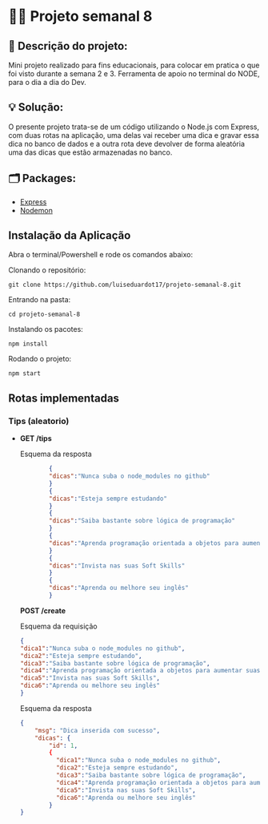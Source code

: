 # 👨‍💻 Projeto semanal 8  

## 📝 Descrição do projeto:
<p>Mini projeto realizado para fins educacionais, para colocar em pratica o que foi visto durante a semana 2 e 3. Ferramenta de apoio no terminal do NODE, para o dia a dia do Dev.<p>  

## 💡 Solução:
<p>O presente projeto trata-se de um código utilizando o Node.js com Express, com duas rotas na aplicação, uma delas vai receber uma dica e gravar essa dica no banco de dados e a outra rota deve devolver de forma aleatória uma das dicas que estão armazenadas no banco. <p>  
  
## 🗂️ Packages:

* [Express](https://www.npmjs.com/package/express)
* [Nodemon](https://www.npmjs.com/package/nodemon)

## Instalação da Aplicação

Abra o terminal/Powershell e rode os comandos abaixo:

Clonando o repositório:
```
git clone https://github.com/luiseduardot17/projeto-semanal-8.git
```

Entrando na pasta:
```
cd projeto-semanal-8
```

Instalando os pacotes:
```
npm install
```

Rodando o projeto:
```
npm start
```

## Rotas implementadas

### Tips (aleatorio)
 * __GET  /tips__

    Esquema da resposta
    ```json
            { 
            "dicas":"Nunca suba o node_modules no github"
            }
            {
            "dicas":"Esteja sempre estudando"
            }
            {
            "dicas":"Saiba bastante sobre lógica de programação"
            }
            {
            "dicas":"Aprenda programação orientada a objetos para aumentar suas oportunidades"
            }
            {
            "dicas":"Invista nas suas Soft Skills"
            }
            {
            "dicas":"Aprenda ou melhore seu inglês"
            }
    ```
    
    __POST /create__

    Esquema da requisição
    ```json
    {
    "dica1":"Nunca suba o node_modules no github",
    "dica2":"Esteja sempre estudando",
    "dica3":"Saiba bastante sobre lógica de programação", 
    "dica4":"Aprenda programação orientada a objetos para aumentar suas oportunidades", 
    "dica5":"Invista nas suas Soft Skills", 
    "dica6":"Aprenda ou melhore seu inglês"
    }
    ```

    Esquema da resposta
    ```json
    {
        "msg": "Dica inserida com sucesso",
        "dicas": {
            "id": 1,
            {
              "dica1":"Nunca suba o node_modules no github",
              "dica2":"Esteja sempre estudando",
              "dica3":"Saiba bastante sobre lógica de programação", 
              "dica4":"Aprenda programação orientada a objetos para aumentar suas oportunidades", 
              "dica5":"Invista nas suas Soft Skills", 
              "dica6":"Aprenda ou melhore seu inglês"
            }
    }
    ```
